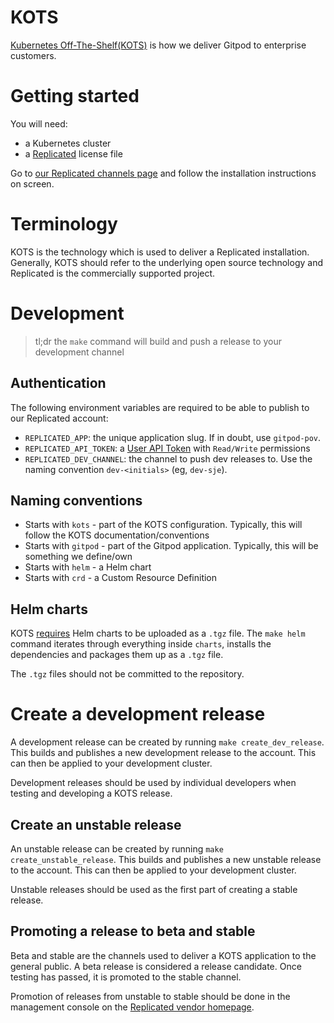 # KOTS

[Kubernetes Off-The-Shelf(KOTS)](https://kots.io/) is how we deliver
Gitpod to enterprise customers.

# Getting started

You will need:
 - a Kubernetes cluster
 - a [Replicated](https://vendor.replicated.com) license file

Go to [our Replicated channels page](https://vendor.replicated.com/apps/gitpod/channels) and
follow the installation instructions on screen.

# Terminology

KOTS is the technology which is used to deliver a Replicated installation. Generally,
KOTS should refer to the underlying open source technology and Replicated is the
commercially supported project.

# Development

> tl;dr the `make` command will build and push a release to your development channel

## Authentication

The following environment variables are required to be able to publish to our Replicated account:

 - `REPLICATED_APP`: the unique application slug. If in doubt, use `gitpod-pov`.
 - `REPLICATED_API_TOKEN`: a [User API Token](https://vendor.replicated.com/account-settings) with `Read/Write` permissions
 - `REPLICATED_DEV_CHANNEL`: the channel to push dev releases to. Use the naming convention `dev-<initials>` (eg, `dev-sje`).

## Naming conventions

- Starts with `kots` - part of the KOTS configuration. Typically, this will follow the KOTS documentation/conventions
- Starts with `gitpod` - part of the Gitpod application. Typically, this will be something we define/own
- Starts with `helm` - a Helm chart
- Starts with `crd` - a Custom Resource Definition

## Helm charts

KOTS [requires](https://kots.io/reference/v1beta1/helmchart) Helm charts to be uploaded as a `.tgz`
file. The `make helm` command iterates through everything inside `charts`, installs the dependencies
and packages them up as a `.tgz` file.

The `.tgz` files should not be committed to the repository.

# Create a development release

A development release can be created by running `make create_dev_release`. This builds and publishes
a new development release to the account. This can then be applied to your development cluster.

Development releases should be used by individual developers when testing and developing a KOTS release.

## Create an unstable release

An unstable release can be created by running `make create_unstable_release`. This builds and publishes
a new unstable release to the account. This can then be applied to your development cluster.

Unstable releases should be used as the first part of creating a stable release.

## Promoting a release to beta and stable

Beta and stable are the channels used to deliver a KOTS application to the general public. A beta release
is considered a release candidate. Once testing has passed, it is promoted to the stable channel.

Promotion of releases from unstable to stable should be done in the management console on the
[Replicated vendor homepage](https://vendor.replicated.com/apps/gitpod).
